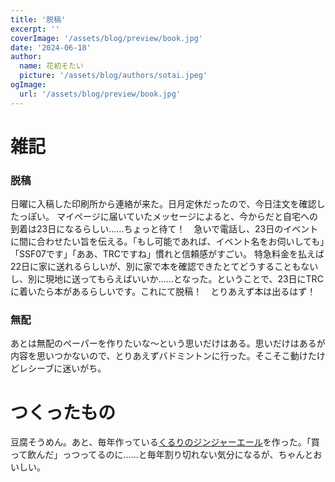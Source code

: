 ```yaml
---
title: '脱稿'
excerpt: ''
coverImage: '/assets/blog/preview/book.jpg'
date: '2024-06-18'
author:
  name: 花初そたい
  picture: '/assets/blog/authors/sotai.jpeg'
ogImage:
  url: '/assets/blog/preview/book.jpg'
---
```

# 雑記
### 脱稿
日曜に入稿した印刷所から連絡が来た。日月定休だったので、今日注文を確認したっぽい。
マイページに届いていたメッセージによると、今からだと自宅への到着は23日になるらしい……ちょっと待て！　急いで電話し、23日のイベントに間に合わせたい旨を伝える。「もし可能であれば、イベント名をお伺いしても」「SSF07です」「ああ、TRCですね」慣れと信頼感がすごい。
特急料金を払えば22日に家に送れるらしいが、別に家で本を確認できたとてどうすることもないし、別に現地に送ってもらえばいいか……となった。ということで、23日にTRCに着いたら本があるらしいです。これにて脱稿！　とりあえず本は出るはず！

### 無配
あとは無配のペーパーを作りたいな～という思いだけはある。思いだけはあるが内容を思いつかないので、とりあえずバドミントンに行った。そこそこ動けたけどレシーブに迷いがち。

# つくったもの
豆腐そうめん。あと、毎年作っている[くるりのジンジャーエール](https://www.nhk.or.jp/kamado/recipe/50.html)を作った。「買って飲んだ」っつってるのに……と毎年割り切れない気分になるが、ちゃんとおいしい。

